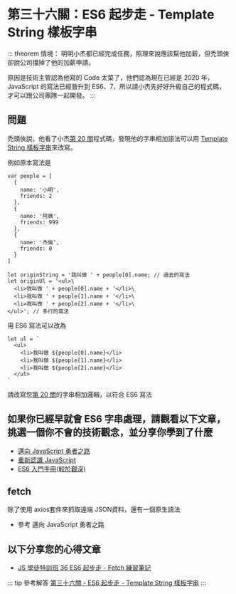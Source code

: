 # 第三十六關：ES6 起步走 - Template String 樣板字串

::: theorem 情境：
明明小杰都已經完成任務，照理來說應該幫他加薪，但禿頭俠卻說公司擋掉了他的加薪申請。

原因是技術主管認為他寫的 Code 太菜了，他們認為現在已經是 2020 年，JavaScript 的寫法已經晉升到 ES6、7，所以請小杰先好好升級自己的程式碼，才可以跟公司團隊一起開發。
:::

## 問題

禿頭俠說，他看了小杰[第 20 關](https://hackmd.io/@YmcMgo-NSKOqgTGAjl_5tg/Sk-_oGL2U/https%3A%2F%2Fhackmd.io%2F3cuxdNsWS6qLNh6KqVYVkw%3Fview)程式碼，發現他的字串相加語法可以用 [Template String 樣板字串](https://ithelp.ithome.com.tw/articles/10192949)來改寫。

例如原本寫法是

```
var people = [
  {
    name: '小明',
    friends: 2
  },
  {
    name: '阿姨',
    friends: 999
  },
  {
    name: '杰倫',
    friends: 0
  }
]

let originString = '我叫做 ' + people[0].name; // 過去的寫法
let originUl = '<ul>\
  <li>我叫做 ' + people[0].name + '</li>\
  <li>我叫做 ' + people[1].name + '</li>\
  <li>我叫做 ' + people[2].name + '</li>\
</ul>'; // 多行的寫法 
```

用 ES6 寫法可以改為

```
let ul = `
  <ul>
    <li>我叫做 ${people[0].name}</li>
    <li>我叫做 ${people[1].name}</li>
    <li>我叫做 ${people[2].name}</li>
  </ul>
`
```

請改寫您[第 20 關](https://hackmd.io/@YmcMgo-NSKOqgTGAjl_5tg/Sk-_oGL2U/https%3A%2F%2Fhackmd.io%2F3cuxdNsWS6qLNh6KqVYVkw%3Fview)的字串相加邏輯，以符合 ES6 寫法

## 如果你已經早就會 ES6 字串處理，請觀看以下文章，挑選一個你不會的技術觀念，並分享你學到了什麼

* [邁向 JavaScript 勇者之路](https://ithelp.ithome.com.tw/users/20083608/ironman/1354)
* [重新認識 JavaScript](https://ithelp.ithome.com.tw/users/20065504/ironman/1259)
* [ES6 入門手冊(較於艱深)](https://es6.ruanyifeng.com/)

## fetch 

除了使用 axios套件來抓取遠端 JSON資料，還有一個原生語法 

- 參考 邁向 JavaScript 勇者之路

## 以下分享您的心得文章
* [JS 學徒特訓班 36 ES6 起步走 - Fetch 練習筆記](https://hackmd.io/@5-dKGDt1RDCoDDAr4DP-qg/B1Lxu-3lP)

::: tip 參考解答
[第三十六關 - ES6 起步走 - Template String 樣板字串](https://hackmd.io/@sean666/H1Kjwisxw)
:::

